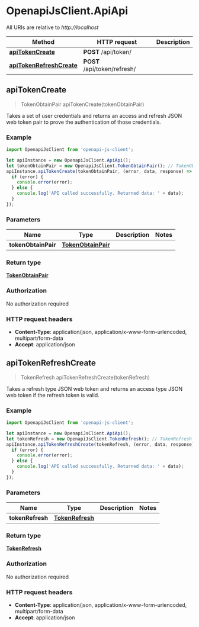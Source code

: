 # OpenapiJsClient.ApiApi

All URIs are relative to *http://localhost*

Method | HTTP request | Description
------------- | ------------- | -------------
[**apiTokenCreate**](ApiApi.md#apiTokenCreate) | **POST** /api/token/ | 
[**apiTokenRefreshCreate**](ApiApi.md#apiTokenRefreshCreate) | **POST** /api/token/refresh/ | 



## apiTokenCreate

> TokenObtainPair apiTokenCreate(tokenObtainPair)



Takes a set of user credentials and returns an access and refresh JSON web token pair to prove the authentication of those credentials.

### Example

```javascript
import OpenapiJsClient from 'openapi-js-client';

let apiInstance = new OpenapiJsClient.ApiApi();
let tokenObtainPair = new OpenapiJsClient.TokenObtainPair(); // TokenObtainPair | 
apiInstance.apiTokenCreate(tokenObtainPair, (error, data, response) => {
  if (error) {
    console.error(error);
  } else {
    console.log('API called successfully. Returned data: ' + data);
  }
});
```

### Parameters


Name | Type | Description  | Notes
------------- | ------------- | ------------- | -------------
 **tokenObtainPair** | [**TokenObtainPair**](TokenObtainPair.md)|  | 

### Return type

[**TokenObtainPair**](TokenObtainPair.md)

### Authorization

No authorization required

### HTTP request headers

- **Content-Type**: application/json, application/x-www-form-urlencoded, multipart/form-data
- **Accept**: application/json


## apiTokenRefreshCreate

> TokenRefresh apiTokenRefreshCreate(tokenRefresh)



Takes a refresh type JSON web token and returns an access type JSON web token if the refresh token is valid.

### Example

```javascript
import OpenapiJsClient from 'openapi-js-client';

let apiInstance = new OpenapiJsClient.ApiApi();
let tokenRefresh = new OpenapiJsClient.TokenRefresh(); // TokenRefresh | 
apiInstance.apiTokenRefreshCreate(tokenRefresh, (error, data, response) => {
  if (error) {
    console.error(error);
  } else {
    console.log('API called successfully. Returned data: ' + data);
  }
});
```

### Parameters


Name | Type | Description  | Notes
------------- | ------------- | ------------- | -------------
 **tokenRefresh** | [**TokenRefresh**](TokenRefresh.md)|  | 

### Return type

[**TokenRefresh**](TokenRefresh.md)

### Authorization

No authorization required

### HTTP request headers

- **Content-Type**: application/json, application/x-www-form-urlencoded, multipart/form-data
- **Accept**: application/json

